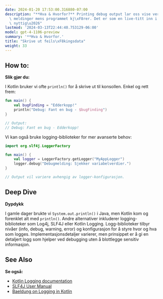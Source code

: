 ```yaml
---
date: 2024-01-20 17:53:00.316880-07:00
description: "**Hva & Hvorfor?** Printing debug output lar oss vise verdier eller\
  \ meldinger mens programmet kj\xF8rer. Det er som en live-titt inn i appens hjerne,\
  \ nyttig\u2026"
lastmod: '2024-03-13T22:44:40.753129-06:00'
model: gpt-4-1106-preview
summary: '**Hva & Hvorfor.'
title: "Skrive ut feils\xF8kingsdata"
weight: 33
---
```


## How to:
**Slik gjør du:**

I Kotlin bruker vi ofte `println()` for å skrive ut til konsollen. Enkel og rett frem:

```Kotlin
fun main() {
    val bugFinding = "Edderkopp!"
    println("Debug: Fant en bug - $bugFinding")
}

// Output:
// Debug: Fant en bug - Edderkopp!
```

Vi kan også bruke logging-biblioteker for mer avanserte behov:

```Kotlin
import org.slf4j.LoggerFactory

fun main() {
    val logger = LoggerFactory.getLogger("MyAppLogger")
    logger.debug("Debugmelding: Sjekker variabelverdier.")
}

// Output vil variere avhengig av logger-konfigurasjon. 
```

## Deep Dive
**Dypdykk**

I gamle dager brukte vi `System.out.println()` i Java, men Kotlin kom og forenklet alt med `println()`. Andre alternativer inkluderer logging-biblioteker som Log4j, SLF4J eller Kotlin Logging. Logg-biblioteker tilbyr nivåer (info, debug, warning, error) og konfigurasjon for å styre hvor og hva som logges. Implementasjonsdetaljer varierer, men prinsippet er å gi en detaljert logg som hjelper ved debugging uten å blottlegge sensitiv informasjon.

## See Also
**Se også:**

- [Kotlin Logging documentation](https://github.com/MicroUtils/kotlin-logging)
- [SLF4J User Manual](http://www.slf4j.org/manual.html)
- [Baeldung on Logging in Kotlin](https://www.baeldung.com/kotlin/logging)
